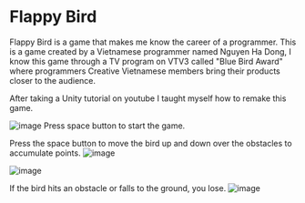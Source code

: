 # Flappy Bird
Flappy Bird is a game that makes me know the career of a programmer. This is a game created by a Vietnamese programmer named Nguyen Ha Dong, I know this game through a TV program on VTV3 called "Blue Bird Award" where programmers Creative Vietnamese members bring their products closer to the audience.

After taking a Unity tutorial on youtube I taught myself how to remake this game.

![image](https://user-images.githubusercontent.com/125566811/219922449-c8b47f3a-d807-4673-a432-ce38f5b69a90.png)
Press space button to start the game.

Press the space button to move the bird up and down over the obstacles to accumulate points.
![image](https://user-images.githubusercontent.com/125566811/219922531-ce56b9f7-bb38-49d8-a91f-dac6f14682be.png)

![image](https://user-images.githubusercontent.com/125566811/219922569-3579e08e-bd3e-4436-9fed-4ab183aa745e.png)
 
 If the bird hits an obstacle or falls to the ground, you lose.
 ![image](https://user-images.githubusercontent.com/125566811/219922593-0a848abd-18d6-4cfd-b0f8-04add0918ae9.png)
